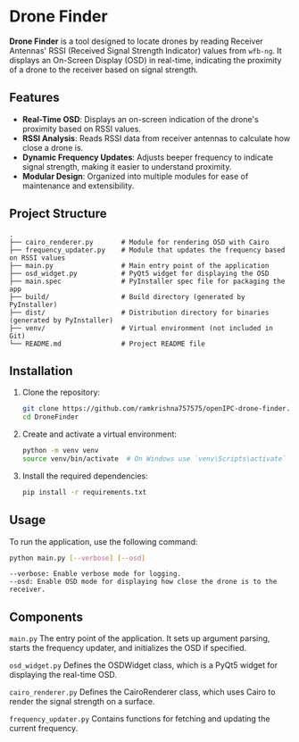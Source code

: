 # Drone Finder

**Drone Finder** is a tool designed to locate drones by reading Receiver Antennas' RSSI (Received Signal Strength Indicator) values from `wfb-ng`. It displays an On-Screen Display (OSD) in real-time, indicating the proximity of a drone to the receiver based on signal strength.

## Features

- **Real-Time OSD**: Displays an on-screen indication of the drone's proximity based on RSSI values.
- **RSSI Analysis**: Reads RSSI data from receiver antennas to calculate how close a drone is.
- **Dynamic Frequency Updates**: Adjusts beeper frequency to indicate signal strength, making it easier to understand proximity.
- **Modular Design**: Organized into multiple modules for ease of maintenance and extensibility.

## Project Structure

```plaintext
.
├── cairo_renderer.py       # Module for rendering OSD with Cairo
├── frequency_updater.py    # Module that updates the frequency based on RSSI values
├── main.py                 # Main entry point of the application
├── osd_widget.py           # PyQt5 widget for displaying the OSD
├── main.spec               # PyInstaller spec file for packaging the app
├── build/                  # Build directory (generated by PyInstaller)
├── dist/                   # Distribution directory for binaries (generated by PyInstaller)
├── venv/                   # Virtual environment (not included in Git)
└── README.md               # Project README file
```

## Installation

1. Clone the repository:
    ```sh
    git clone https://github.com/ramkrishna757575/openIPC-drone-finder.git
    cd DroneFinder
    ```

2. Create and activate a virtual environment:
    ```sh
    python -m venv venv
    source venv/bin/activate  # On Windows use `venv\Scripts\activate`
    ```

3. Install the required dependencies:
    ```sh
    pip install -r requirements.txt
    ```

## Usage

To run the application, use the following command:

```sh
python main.py [--verbose] [--osd]
```
```
--verbose: Enable verbose mode for logging.
--osd: Enable OSD mode for displaying how close the drone is to the receiver.
```

## Components
`main.py`
The entry point of the application. It sets up argument parsing, starts the frequency updater, and initializes the OSD if specified.

`osd_widget.py`
Defines the OSDWidget class, which is a PyQt5 widget for displaying the real-time OSD.

`cairo_renderer.py`
Defines the CairoRenderer class, which uses Cairo to render the signal strength on a surface.

`frequency_updater.py`
Contains functions for fetching and updating the current frequency.